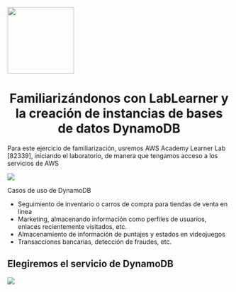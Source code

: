 <p align="left""><img src="https://semanadelcannabis.cayetano.edu.pe/assets/img/logo-upch.png" width="150">
<h1 align="center">Familiarizándonos con LabLearner y la creación de instancias de bases de datos DynamoDB</h1>
</p>


Para este ejercicio de familiarización, usremos AWS Academy Learner Lab [82339], iniciando el laboratorio, de manera que tengamos acceso a los servicios de AWS

<p aling="center"><img src="https://github.com/JoseCuevaRamos/Proyecto_AWS/assets/150297452/4848bc44-c66e-4247-98dc-8c81dabc79d1"></p>




Casos de uso de DynamoDB
- Seguimiento de inventario o carros de compra para tiendas de venta en linea
- Marketing, almacenando información como perfiles de usuarios, enlaces recientemente visitados, etc.
- Almacenamiento de información de puntajes y estados en videojuegos
- Transacciones bancarias, detección de fraudes, etc.

## Elegiremos el servicio de DynamoDB 
<p aling="center"><img src="https://github.com/JoseCuevaRamos/Proyecto_AWS/assets/150297452/881b0774-4d2e-45a0-9a93-4dc08cf5024d"></p>


